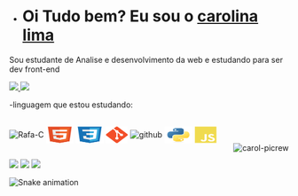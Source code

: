 -  <h1 align="left">
    Oi Tudo bem? Eu sou o 
    <a href="https://https://www.instagram.com/eucarol_rodriguez/">carolina lima</a>
  </h1>
<p align="left">
    Sou estudante de Analise e desenvolvimento da web e estudando para ser dev front-end 



 <div align=left">
  <a href="https://github.com/carolinalima874">
    <img height="150em" src="https://github-readme-stats.vercel.app/api?username=carolinalima&count_private=true&include_all_commits=true&show_icons=true&theme=dracula&hide_border=false&show_owner=true"/>
    <img height="150em" src="https://github-readme-stats.vercel.app/api/top-langs/?username=duribeiro&theme=dracula&hide_border=false&&layout=compact"/>
  </a> 
     
-linguagem que estou estudando:   
<div style="display: inline_block"><br>
  <img align="center" alt="Rafa-C" height="30" width="50" src="https://img2.gratispng.com/20180405/doe/kisspng-the-c-programming-language-computer-programming-co-programmer-5ac6bd83099b97.1672069615229740830394.jpg">
  <img align="center" alt="Rafa-HTML" height="30" width="50" src="https://raw.githubusercontent.com/devicons/devicon/master/icons/html5/html5-original.svg">
  <img align="center" alt="Rafa-CSS" height="30" width="50" src="https://raw.githubusercontent.com/devicons/devicon/master/icons/css3/css3-original.svg">
 <img align="center" alt="git" height="30" width="40" src="https://raw.githubusercontent.com/devicons/devicon/master/icons/git/git-original.svg">
 
 <img align="center" alt="github" height="35" width="35" src="https://img1.gratispng.com/20180514/hcq/kisspng-github-logo-repository-computer-icons-5afa376beb2671.4883383715263476279632.jpg">
  <img align="center" alt="Rafa-Python" height="30" width="50"src="https://raw.githubusercontent.com/devicons/devicon/master/icons/python/python-original.svg">
  <img align="center" alt="Js" height="30" width="40" src="https://raw.githubusercontent.com/devicons/devicon/master/icons/javascript/javascript-plain.svg"></div> <img align="right" alt="carol-picrew" height="150"src="https://media.discordapp.net/attachments/1143989086437265538/1143994229652209714/20230823_161134.gif">
 

 
##
<div> 

  <a href="https://instagram.com/eucarol_rodriguez" target="_blank"><img src="https://img.shields.io/badge/-Instagram-%23E4405F?style=for-the-badge&logo=instagram&logoColor=white" target="_blank"></a>
  <a href = "mailto:carolinalima894@gmail.com"><img src="https://img.shields.io/badge/-Gmail-%23333?style=for-the-badge&logo=gmail&logoColor=white" target="_blank"></a>
  <a href="https://www.linkedin.com/in//carol-lima-6930b028a/-45875016a" target="_blank"><img src="https://img.shields.io/badge/-LinkedIn-%230077B5?style=for-the-badge&logo=linkedin&logoColor=white" target="_blank"></a> 
  
<div align="left">

  ![Snake animation](https://github.com/danielbped/danielbped/blob/output/github-contribution-grid-snake.svg)
  

